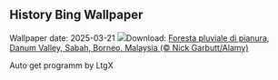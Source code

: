 ## History Bing Wallpaper
Wallpaper date: 2025-03-21
![](https://www.bing.com/th?id=OHR.DanumValley_IT-IT2622437428_UHD.jpg&w=1000)Download: [Foresta pluviale di pianura, Danum Valley, Sabah, Borneo, Malaysia (© Nick Garbutt/Alamy)](https://www.bing.com/th?id=OHR.DanumValley_IT-IT2622437428_UHD.jpg)

Auto get programm by LtgX
